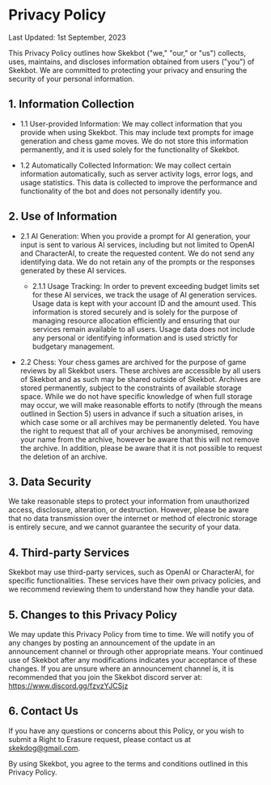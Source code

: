 # Privacy Policy

Last Updated: 1st September, 2023

This Privacy Policy outlines how Skekbot ("we," "our," or "us") collects, uses, maintains, and discloses information obtained from users ("you") of Skekbot. We are committed to protecting your privacy and ensuring the security of your personal information.

## 1. Information Collection

- 1.1 User-provided Information: We may collect information that you provide when using Skekbot. This may include text prompts for image generation and chess game moves. We do not store this information permanently, and it is used solely for the functionality of Skekbot.

- 1.2 Automatically Collected Information: We may collect certain information automatically, such as server activity logs, error logs, and usage statistics. This data is collected to improve the performance and functionality of the bot and does not personally identify you.

## 2. Use of Information

- 2.1 AI Generation: When you provide a prompt for AI generation, your input is sent to various AI services, including but not limited to OpenAI and CharacterAI, to create the requested content. We do not send any identifying data. We do not retain any of the prompts or the responses generated by these AI services.

    - 2.1.1 Usage Tracking: In order to prevent exceeding budget limits set for these AI services, we track the usage of AI generation services. Usage data is kept with your account ID and the amount used. This information is stored securely and is solely for the purpose of managing resource allocation efficiently and ensuring that our services remain available to all users. Usage data does not include any personal or identifying information and is used strictly for budgetary management.

- 2.2 Chess: Your chess games are archived for the purpose of game reviews by all Skekbot users. These archives are accessible by all users of Skekbot and as such may be shared outside of Skekbot. Archives are stored permanently, subject to the constraints of available storage space. While we do not have specific knowledge of when full storage may occur, we will make reasonable efforts to notify (through the means outlined in Section 5) users in advance if such a situation arises, in which case some or all archives may be permanently deleted. You have the right to request that all of your archives be anonymised, removing your name from the archive, however be aware that this will not remove the archive. In addition, please be aware that it is not possible to request the deletion of an archive.

## 3. Data Security

We take reasonable steps to protect your information from unauthorized access, disclosure, alteration, or destruction. However, please be aware that no data transmission over the internet or method of electronic storage is entirely secure, and we cannot guarantee the security of your data.

## 4. Third-party Services

Skekbot may use third-party services, such as OpenAI or CharacterAI, for specific functionalities. These services have their own privacy policies, and we recommend reviewing them to understand how they handle your data.

## 5. Changes to this Privacy Policy

We may update this Privacy Policy from time to time. We will notify you of any changes by posting an announcement of the update in an announcement channel or through other appropriate means. Your continued use of Skekbot after any modifications indicates your acceptance of these changes. If you are unsure where an announcement channel is, it is recommended that you join the Skekbot discord server at: https://www.discord.gg/fzvzYJCSjz

## 6. Contact Us

If you have any questions or concerns about this Policy, or you wish to submit a Right to Erasure request, please contact us at skekdog@gmail.com.

By using Skekbot, you agree to the terms and conditions outlined in this Privacy Policy.